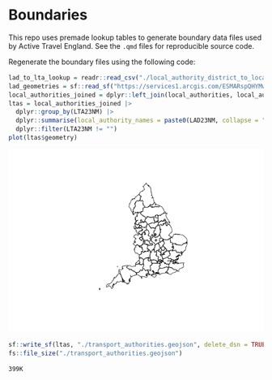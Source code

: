 # Boundaries

This repo uses premade lookup tables to generate boundary data files
used by Active Travel England. See the `.qmd` files for reproducible
source code.

Regenerate the boundary files using the following code:

``` r
lad_to_lta_lookup = readr::read_csv("./local_authority_district_to_local_transport_authority_lookup.csv")
lad_geometries = sf::read_sf("https://services1.arcgis.com/ESMARspQHYMw9BZ9/arcgis/rest/services/Local_Authority_Districts_May_2023_UK_BUC_V2/FeatureServer/0/query?outFields=*&where=1%3D1&f=geojson")
local_authorities_joined = dplyr::left_join(local_authorities, local_authority_lookup)
ltas = local_authorities_joined |>
  dplyr::group_by(LTA23NM) |>
  dplyr::summarise(local_authority_names = paste0(LAD23NM, collapse = ", ")) |>
  dplyr::filter(LTA23NM != "") 
plot(ltas$geometry)
```

![](README_files/figure-commonmark/unnamed-chunk-1-1.png)

``` r
sf::write_sf(ltas, "./transport_authorities.geojson", delete_dsn = TRUE)
fs::file_size("./transport_authorities.geojson")
```

    399K
